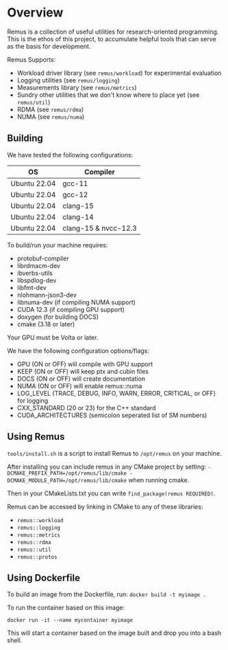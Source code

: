 # Overview

Remus is a collection of useful utilities for research-oriented programming. 
This is the ethos of this project, to accumulate helpful tools that can serve as the basis for development.

Remus Supports:
* Workload driver library (see `remus/workload`) for experimental evaluation
* Logging utilities (see `remus/logging`)
* Measurements library (see `remus/metrics`)
* Sundry other utilities that we don't know where to place yet (see `remus/util`)
* RDMA (see `remus/rdma`)
* NUMA (see `remus/numa`)

## Building

We have tested the following configurations:

|OS           |  Compiler            |
|-------------|----------------------|
|Ubuntu 22.04 | gcc-11               |
|Ubuntu 22.04 | gcc-12               |
|Ubuntu 22.04 | clang-15             |
|Ubuntu 22.04 | clang-14             |
|Ubuntu 22.04 | clang-15 & nvcc-12.3 |

To build/run your machine requires:
* protobuf-compiler 
* librdmacm-dev 
* ibverbs-utils 
* libspdlog-dev 
* libfmt-dev
* nlohmann-json3-dev
* libnuma-dev (if compiling NUMA support)
* CUDA 12.3 (if compiling GPU support)
* doxygen (for building DOCS)
* cmake (3.18 or later)

Your GPU must be Volta or later.

We have the following configuration options/flags:
* GPU (ON or OFF) will compile with GPU support
* KEEP (ON or OFF) will keep ptx and cubin files
* DOCS (ON or OFF) will create documentation
* NUMA (ON or OFF) will enable remus::numa
* LOG\_LEVEL (TRACE, DEBUG, INFO, WARN, ERROR, CRITICAL, or OFF) for logging
* CXX\_STANDARD (20 or 23) for the C++ standard
* CUDA\_ARCHITECTURES (semicolon seperated list of SM numbers) 

## Using Remus

`tools/install.sh` is a script to install Remus to `/opt/remus` on your machine.

After installing you can include remus in any CMake project by setting:
`-DCMAKE_PREFIX_PATH=/opt/remus/lib/cmake -DCMAKE_MODULE_PATH=/opt/remus/lib/cmake`
when running cmake.

Then in your CMakeLists.txt you can write `find_package(remus REQUIRED)`.

Remus can be accessed by linking in CMake to any of these libraries: 
- `remus::workload` 
- `remus::logging`
- `remus::metrics` 
- `remus::rdma` 
- `remus::util` 
- `remus::protos` 


## Using Dockerfile

To build an image from the Dockerfile, run:
``docker build -t myimage .``

To run the container based on this image:

``docker run -it --name mycontainer myimage``

This will start a container based on the image built and drop you into a bash shell. 

